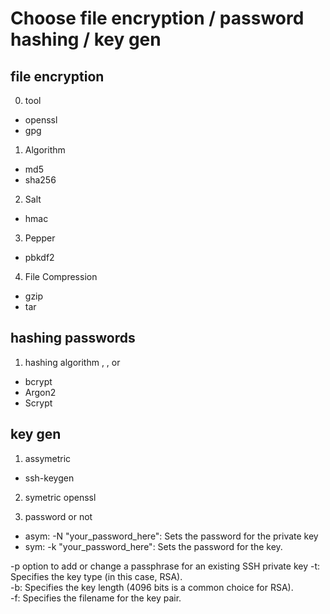 
# Choose file encryption / password hashing / key gen

## file encryption

0. tool
*   openssl
*   gpg

1.   Algorithm

*   md5
*   sha256


2.   Salt




*   hmac


3.  Pepper


*   pbkdf2

4. File Compression


*   gzip
*   tar


## hashing passwords


1.   hashing algorithm
, , or

*   bcrypt
*   Argon2
*   Scrypt




## key gen


1.   assymetric
*   ssh-keygen

2.   symetric
openssl

3. password or not


*   asym: -N "your_password_here": Sets the password for the private key
*  sym: -k "your_password_here": Sets the password for the key.





-p option to add or change a passphrase for an existing SSH private key
-t: Specifies the key type (in this case, RSA). \
-b: Specifies the key length (4096 bits is a common choice for RSA).\
-f: Specifies the filename for the key pair.







